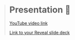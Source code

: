 > # Presentation 🎤
>
> [YouTube video link](https://youtu.be/HwWMG4ZQAbw)
>
> [Link to your Reveal slide deck](https://mariiarykova-presentation.netlify.app/)
